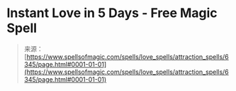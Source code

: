 <!--yml
category: 未分类
date: 2024-06-12 18:40:54
-->

# Instant Love in 5 Days - Free Magic Spell

> 来源：[https://www.spellsofmagic.com/spells/love_spells/attraction_spells/6345/page.html#0001-01-01](https://www.spellsofmagic.com/spells/love_spells/attraction_spells/6345/page.html#0001-01-01)